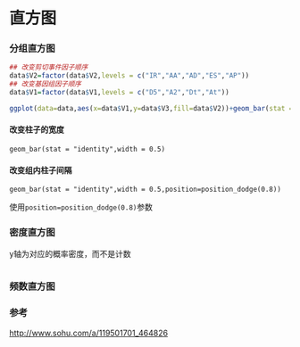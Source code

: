 # 直方图



### 分组直方图

```R
## 改变剪切事件因子顺序
data$V2=factor(data$V2,levels = c("IR","AA","AD","ES","AP"))
## 改变基因组因子顺序
data$V1=factor(data$V1,levels = c("D5","A2","Dt","At"))

ggplot(data=data,aes(x=data$V1,y=data$V3,fill=data$V2))+geom_bar(stat = "identity",position="dodge")

```

#### 改变柱子的宽度

`geom_bar(stat = "identity",width = 0.5)`

#### 改变组内柱子间隔

`geom_bar(stat = "identity",width = 0.5,position=position_dodge(0.8))`

使用`position=position_dodge(0.8)`参数

### 密度直方图

y轴为对应的概率密度，而不是计数

```R

```



### 频数直方图





### 参考

 http://www.sohu.com/a/119501701_464826 

